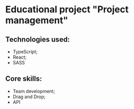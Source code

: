 # Educational project "Project management"

## Technologies used:
- TypeScript;
- React;
- SASS

## Core skills:
- Team development;
- Drag and Drop;
- API
